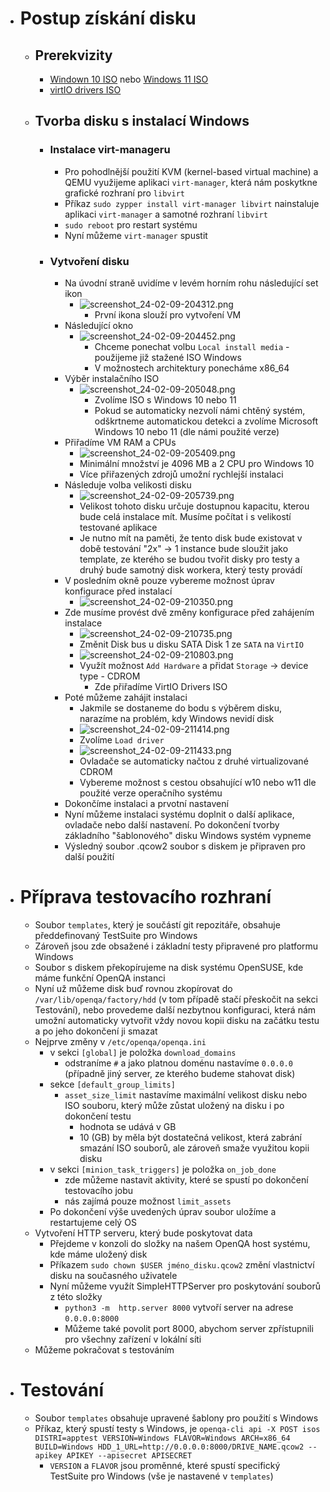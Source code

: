 - # Postup získání disku
	- ## Prerekvizity
		- [Windown 10 ISO](https://www.microsoft.com/cs-cz/software-download/windows10ISO) nebo [Windows 11 ISO](https://www.microsoft.com/software-download/windows11)
		- [virtIO drivers ISO](https://fedorapeople.org/groups/virt/virtio-win/direct-downloads/latest-virtio/virtio-win.iso)
	- ## Tvorba disku s instalací Windows
		- ### Instalace virt-manageru
			- Pro pohodlnější použití KVM (kernel-based virtual machine) a QEMU využijeme aplikaci `virt-manager`, která nám poskytkne grafické rozhraní pro `libvirt`
			- Příkaz `sudo zypper install virt-manager libvirt` nainstaluje aplikaci `virt-manager` a samotné rozhraní `libvirt`
			- `sudo reboot` pro restart systému
			- Nyní můžeme `virt-manager` spustit
		- ### Vytvoření disku
			- Na úvodní straně uvidíme v levém horním rohu následující set ikon
				- ![screenshot_24-02-09-204312.png](../assets/screenshot_24-02-09-204312_1707507859272_0.png)
					- První ikona slouží pro vytvoření VM
			- Následující okno
				- ![screenshot_24-02-09-204452.png](../assets/screenshot_24-02-09-204452_1707508045997_0.png)
					- Chceme ponechat volbu `Local install media` - použijeme již stažené ISO Windows
					- V možnostech architektury ponecháme x86_64
			- Výběr instalačního ISO
				- ![screenshot_24-02-09-205048.png](../assets/screenshot_24-02-09-205048_1707508279682_0.png)
					- Zvolíme ISO s Windows 10 nebo 11
					- Pokud se automaticky nezvolí námi chtěný systém, odškrtneme automatickou detekci a zvolíme Microsoft Windows 10 nebo 11 (dle námi použité verze)
			- Přiřadíme VM RAM a CPUs
				- ![screenshot_24-02-09-205409.png](../assets/screenshot_24-02-09-205409_1707508504758_0.png)
				- Minimální množství je 4096 MB a 2 CPU pro Windows 10
				- Více přiřazených zdrojů umožní rychlejší instalaci
			- Následuje volba velikosti disku
				- ![screenshot_24-02-09-205739.png](../assets/screenshot_24-02-09-205739_1707508697943_0.png)
				- Velikost tohoto disku určuje dostupnou kapacitu, kterou bude celá instalace mít. Musíme počítat i s velikostí testované aplikace
				- Je nutno mít na paměti, že tento disk bude existovat v době testování "2x" -> 1 instance bude sloužit jako template, ze kterého se budou tvořit disky pro testy a druhý bude samotný disk workera, který testy provádí
			- V posledním okně pouze vybereme možnost úprav konfigurace před instalací
				- ![screenshot_24-02-09-210350.png](../assets/screenshot_24-02-09-210350_1707509075470_0.png)
			- Zde musíme provést dvě změny konfigurace před zahájením instalace
				- ![screenshot_24-02-09-210735.png](../assets/screenshot_24-02-09-210735_1707509342816_0.png)
				- Změnit Disk bus u disku SATA Disk 1 ze `SATA` na `VirtIO`
				- ![screenshot_24-02-09-210803.png](../assets/screenshot_24-02-09-210803_1707509397330_0.png)
				- Využít možnost `Add Hardware` a přidat `Storage` -> device type - CDROM
					- Zde přiřadíme VirtIO Drivers ISO
			- Poté můžeme zahájit instalaci
				- Jakmile se dostaneme do bodu s výběrem disku, narazíme na problém, kdy Windows nevidí disk
				- ![screenshot_24-02-09-211414.png](../assets/screenshot_24-02-09-211414_1707509761424_0.png)
				- Zvolíme `Load driver`
				- ![screenshot_24-02-09-211433.png](../assets/screenshot_24-02-09-211433_1707509819385_0.png)
				- Ovladače se automaticky načtou z druhé virtualizované CDROM
				- Vybereme možnost s cestou obsahující w10 nebo w11 dle použité verze operačního systému
			- Dokončíme instalaci a prvotní nastavení
			- Nyní můžeme instalaci systému doplnit o další aplikace, ovladače nebo další nastavení. Po dokončení tvorby základního "šablonového" disku Windows systém vypneme
			- Výsledný soubor .qcow2 soubor s diskem je připraven pro další použití
- # Příprava testovacího rozhraní
	- Soubor `templates`, který je součástí git repozitáře, obsahuje předdefinovaný TestSuite pro Windows
	- Zároveň jsou zde obsažené i základní testy připravené pro platformu Windows
	- Soubor s diskem překopírujeme na disk systému OpenSUSE, kde máme funkční OpenQA instanci
	- Nyní už můžeme disk buď rovnou zkopírovat do `/var/lib/openqa/factory/hdd` (v tom případě stačí přeskočit na sekci Testování), nebo provedeme další nezbytnou konfiguraci, která nám umožní automaticky vytvořit vždy novou kopii disku na začátku testu a po jeho dokončení ji smazat
	- Nejprve změny v `/etc/openqa/openqa.ini`
		- v sekci `[global]` je položka `download_domains`
			- odstraníme `#` a jako platnou doménu nastavíme `0.0.0.0` (případně jiný server, ze kterého budeme stahovat disk)
		- sekce `[default_group_limits]`
			- `asset_size_limit` nastavíme maximální velikost disku nebo ISO souboru, který může zůstat uložený na disku i po dokončení testu
				- hodnota se udává v GB
				- 10 (GB) by měla být dostatečná velikost, která zabrání smazání ISO souborů, ale zároveň smaže využitou kopii disku
		- v sekci `[minion_task_triggers]` je položka `on_job_done`
			- zde můžeme nastavit aktivity, které se spustí po dokončení testovacího jobu
			- nás zajímá pouze možnost `limit_assets`
		- Po dokončení výše uvedených úprav soubor uložíme a restartujeme celý OS
	- Vytvoření HTTP serveru, který bude poskytovat data
		- Přejdeme v konzoli do složky na našem OpenQA host systému, kde máme uložený disk
		- Příkazem `sudo chown $USER jméno_disku.qcow2` změní vlastnictví disku na současného uživatele
		- Nyní můžeme využít SimpleHTTPServer pro poskytování souborů z této složky
			- `python3 -m  http.server 8000` vytvoří server na adrese `0.0.0.0:8000`
			- Můžeme také povolit port 8000, abychom server zpřístupnili pro všechny zařízení v lokální síti
	- Můžeme pokračovat s testováním
- # Testování
	- Soubor `templates` obsahuje upravené šablony pro použití s Windows
	- Příkaz, který spustí testy s Windows, je `openqa-cli api -X POST isos DISTRI=apptest VERSION=Windows FLAVOR=Windows ARCH=x86_64 BUILD=Windows HDD_1_URL=http://0.0.0.0:8000/DRIVE_NAME.qcow2 --apikey APIKEY --apisecret APISECRET`
		- `VERSION` a `FLAVOR` jsou proměnné, které spustí specifický TestSuite pro Windows (vše je nastavené v `templates`)
